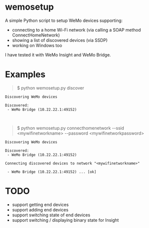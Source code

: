 # wemosetup
A simple Python script to setup WeMo devices supporting:
 - connecting to a home Wi-Fi network (via calling a SOAP method ConnectHomeNetwork)
 - showing a list of discovered devices (via SSDP)
 - working on Windows too

I have tested it with WeMo Insight and WeMo Bridge.

# Examples

> $ python wemosetup.py discover

```
Discovering WeMo devices

Discovered:
 - WeMo Bridge (10.22.22.1:49152)
```
<br/>

> $ python wemosetup.py connecthomenetwork --ssid \<mywifinetworkname> --password \<mywifinetworkpassword>

```
Discovering WeMo devices

Discovered:
 - WeMo Bridge (10.22.22.1:49152)

Connecting discovered devices to network "<mywifinetworkname>"

 - WeMo Bridge (10.22.22.1:49152) ... [ok]

```
# TODO
 - support getting end devices
 - support adding end devices
 - support switching state of end devices
 - support switching / displaying binary state for Insight
